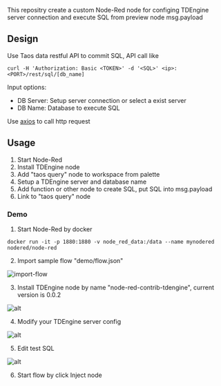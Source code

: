 This repositry create a custom Node-Red node for configing TDEngine server connection and execute SQL from preview node msg.payload
## Design
Use Taos data restful API to commit SQL, API call like

```
curl -H 'Authorization: Basic <TOKEN>' -d '<SQL>' <ip>:<PORT>/rest/sql/[db_name]
```

Input options:
* DB Server: Setup server connection or select a exist server
* DB Name: Database to execute SQL

Use [axios](https://axios-http.com/) to call http request

## Usage

1. Start Node-Red
2. Install TDEngine node
3. Add "taos query" node to workspace from palette 
4. Setup a TDEngine server and database name
5. Add function or other node to create SQL, put SQL into msg.payload
6. Link to "taos query" node

### Demo
1. Start Node-Red by docker

```
docker run -it -p 1880:1880 -v node_red_data:/data --name mynodered nodered/node-red
```

2. Import sample flow "demo/flow.json"

![import-flow](demo/ImportFlow.png)

3. Install TDEngine node by name "node-red-contrib-tdengine", current version is 0.0.2

![alt](demo/InstallTDEngineNode.png)

4. Modify your TDEngine server config

![alt](demo/ModifyServerConfig.png)

5. Edit test SQL

![alt](demo/EditTestSQL.png)

6. Start flow by click Inject node
